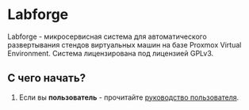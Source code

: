 # Labforge

Labforge - микросервисная система для автоматического развертывания стендов виртуальных машин на базе
Proxmox Virtual Environment. Система лицензирована под лицензией GPLv3.

## С чего начать?

1. Если вы **пользователь** - прочитайте [руководство пользователя](user-guide/index.md).
